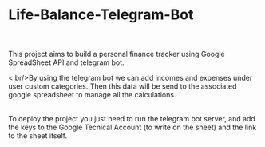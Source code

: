 ﻿# Life-Balance-Telegram-Bot

<br /><br />This project aims to build a personal finance tracker using Google SpreadSheet API and telegram bot. 

< br/>By using the telegram bot we can add incomes and expenses under user custom categories. Then this data will be send to the associated google spreadsheet to manage all the calculations.

<br />To deploy the project you just need to run the telegram bot server, and add the keys to the Google Tecnical Account (to write on the sheet) and the link to the sheet itself.
